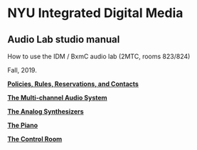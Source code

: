 # NYU Integrated Digital Media
## Audio Lab studio manual
How to use the IDM / BxmC audio lab (2MTC, rooms 823/824)

Fall, 2019.

**[Policies, Rules, Reservations, and Contacts](./rules.md)**

**[The Multi-channel Audio System](./multichannel.md)**

**[The Analog Synthesizers](./synths.md)**

**[The Piano](./piano.md)**

**[The Control Room](./controlroom.md)**


